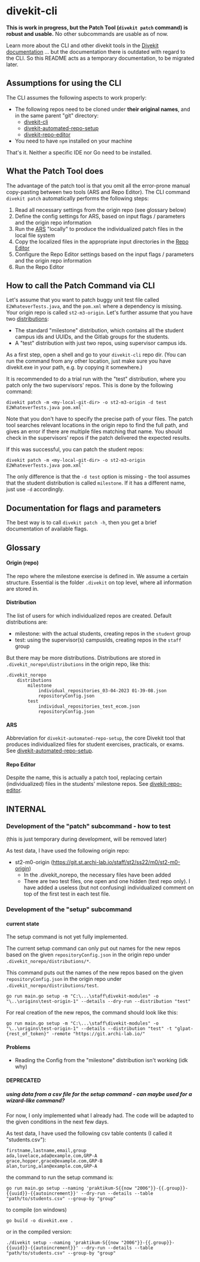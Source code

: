 # divekit-cli

**This is work in progress, but the Patch Tool (`divekit patch` command) is robust and usable.** 
No other subcommands are usable as of now. 

Learn more about the CLI and other divekit tools in the [Divekit documentation](https://divekit.github.io/docs/cli/)
... but the documentation there is outdated with regard to the CLI. So this README acts as a temporary documentation, 
to be migrated later.


## Assumptions for using the CLI 

The CLI assumes the following aspects to work properly: 
- The following repos need to be cloned under **their original names**, and in the same parent "git" directory:
  - [divekit-cli](https://github.com/divekit/divekit-cli)
  - [divekit-automated-repo-setup](https://github.com/divekit/divekit-automated-repo-setup)
  - [divekit-repo-editor](https://github.com/divekit/divekit-repo-editor)
- You need to have `npm` installed on your machine

That's it. Neither a specific IDE nor Go need to be installed.


## What the Patch Tool does

The advantage of the patch tool is that you omit all the error-prone manual copy-pasting between two tools
(ARS and Repo Editor). The CLI command `divekit patch` automatically performs the following steps:
1. Read all necessary settings from the origin repo (see glossary below)
2. Define the config settings for ARS, based on input flags / parameters and the origin repo information
3. Run the [ARS](#ars) "locally" to produce the individualized patch files in the local file system 
4. Copy the localized files in the appropriate input directories in the [Repo Editor](#repo-editor)
5. Configure the Repo Editor settings based on the input flags / parameters and the origin repo information
6. Run the Repo Editor




## How to call the Patch Command via CLI

Let's assume that you want to patch buggy unit test file called `E2WhateverTests.java`, and the `pom.xml`
where a dependency is missing. Your origin repo is called `st2-m3-origin`.
Let's further assume that you have two [distributions](#distribution):
 
- The standard "milestone" distribution, which contains all the student campus ids and UUIDs, and
  the Gitlab groups for the students. 
- A "test" distribution with just two repos, using supervisor campus ids.

As a first step, open a shell and go to your `divekit-cli` repo dir. (You can run the command from any other location, 
just make sure you have divekit.exe in your path, e.g. by copying it somewhere.)

It is recommended to do a trial run with the "test" distribution, where you patch only the two
supervisors' repos. This is done by the following command:
```
divekit patch -m <my-local-git-dir> -o st2-m3-origin -d test E2WhateverTests.java pom.xml`
```
Note that you don't have to specify the precise path of your files. The patch tool searches relevant locations
in the origin repo to find the full path, and gives an error if there are multiple files matching that name. You
should check in the supervisors' repos if the patch delivered the expected results. 

If this was successful, you can patch the student repos:
```
divekit patch -m <my-local-git-dir> -o st2-m3-origin E2WhateverTests.java pom.xml`
```
The only difference is that the `-d test` option is missing - the tool assumes that the student distribution
is called `milestone`. If it has a different name, just use `-d` accordingly.


## Documentation for flags and parameters

The best way is to call `divekit patch -h`, then you get a brief documentation of available flags.


## Glossary

#### Origin (repo)

The repo where the milestone exercise is defined in. We assume a certain structure. Essential is
the folder `.divekit` on top level, where all information are stored in.

#### Distribution

The list of users for which individualized repos are created. Default distributions are:
- milestone: with the actual students, creating repos in the `student` group
- test: using the supervisor(s) campusIds, creating repos in the `staff` group

But there may be more distributions. Distributions are stored in `.divekit_norepo\distributions` in the origin
repo, like this:

```
.divekit_norepo
    distributions
        milestone
            individual_repositories_03-04-2023 01-39-08.json
            repositoryConfig.json
        test
            individual_repositories_test_ecom.json
            repositoryConfig.json
```

#### ARS

Abbreviation for `divekit-automated-repo-setup`, the core Divekit tool that produces individualized 
files for student exercises, practicals, or exams. See 
[divekit-automated-repo-setup](https://github.com/divekit/divekit-automated-repo-setup).


#### Repo Editor

Despite the name, this is actually a patch tool, replacing certain (individualized) files in the students'
milestone repos. See [divekit-repo-editor](https://github.com/divekit/divekit-repo-editor).



## INTERNAL 

### Development of the "patch" subcommand - how to test

(this is just temporary during development, will be removed later)

As test data, I have used the following origin repo:
- st2-m0-origin (https://git.st.archi-lab.io/staff/st2/ss22/m0/st2-m0-origin)
  - In the .divekit_norepo, the necessary files have been added
  - There are two test files, one open and one hidden (test repo only). I have added a useless (but not
    confusing) individualized comment on top of the first test in each test file.
  
### Development of the "setup" subcommand

#### current state 

The setup command is not yet fully implemented. 

The current setup command can only put out names for the new repos based on the given `repositoryConfig.json` in the origin repo under `.divekit_norepo/distributions/*`.

This command puts out the names of the new repos based on the given `repositoryConfig.json` in the origin repo under `.divekit_norepo/distributions/test`.

```golang
go run main.go setup -m "C:\...\staff\divekit-modules" -o "\..\origins\test-origin-1" --details --dry-run --distribution "test"
```

For real creation of the new repos, the command should look like this:
```golang
go run main.go setup -m "C:\...\staff\divekit-modules" -o "\..\origins\test-origin-1" --details --distribution "test" -t "glpat-{rest_of_token}" -remote "https://git.archi-lab.io/"
```

#### Problems
- Reading the Config from the "milestone" distribution isn't working (idk why)

#### DEPRECATED

##### using data from a csv file for the setup command - can maybe used for a wizard-like command?

For now, I only implemented what I already had. The code will be adapted to the given conditions in the next few days.

As test data, I have used the following csv table contents (I called it "students.csv"):
```csv
firstname,lastname,email,group
ada,lovelace,ada@example.com,GRP-A
grace,hopper,grace@example.com,GRP-B
alan,turing,alan@example.com,GRP-A
```

the command to run the setup command is:
```batch
go run main.go setup --naming 'praktikum-S{{now "2006"}}-{{.group}}-{{uuid}}-{{autoincrement}}' --dry-run --details --table "path/to/students.csv" --group-by "group"
```

to compile (on windows)
```batch
go build -o divekit.exe . 
```

or in the compiled version:
```batch
./divekit setup --naming 'praktikum-S{{now "2006"}}-{{.group}}-{{uuid}}-{{autoincrement}}' --dry-run --details --table "path/to/students.csv" --group-by "group"
```

